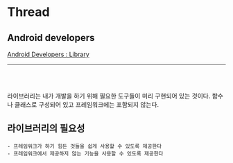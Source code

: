 # Thread

## Android developers

[Android Developers : Library](https://developer.android.com/topic/libraries/support-library?hl=ko)

---
<br><br>

 라이브러리는 내가 개발을 하기 위해 필요한 도구들이 미리 구현되어 있는 것이다. 함수나 클래스로 구성되어 있고 프레임워크에는 포함되지 않는다.

## 라이브러리의 필요성

```
- 프레임워크가 하기 힘든 것들을 쉽게 사용할 수 있도록 제공한다
- 프레임워크에서 제공하지 않는 기능을 사용할 수 있도록 제공한다
```
